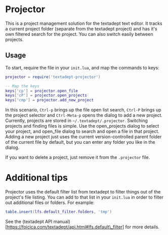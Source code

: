 # Projector

This is a project management solution for the textadept text editor. It tracks a current project folder (separate from the textadept project)
and has it's own filtered search for the project. You can also switch easily between projects.

## Usage

To start, require the file in your `init.lua`, and map the commands to keys:

```lua
projector = require('textadept-projector')

-- Map the keys
keys['cp'] = projector.open_file
keys['cP'] = projector.open_projects
keys['cmp'] = projector.add_new_project
```

In this scenario, `Ctrl-p` brings up the file open list search, `Ctrl-P` brings up the project selector and `Ctrl-Meta-p` opens the dialog
to add a new project. Currently, projects are stored in `~/.textadept/.projector`. Switching projects and finding files is simple. Use the open\_projects
dialog to select your project, and open\_file dialog to search and open a file in that project. Adding a new project just uses the current version-controlled
parent folder of the current file by default, but you can enter any folder you like in the dialog.

If you want to delete a project, just remove it from the `.projector` file.

# Additional tips

Projector uses the default filter list from textadept to filter things out of the project's file listing. You can add to that list in your `init.lua`
in order to filter out additional files or folders. For example:

```lua
table.insert(lfs.default_filter.folders, 'tmp')
```

See the (textadept API manual)[https://foicica.com/textadept/api.html#lfs.default\_filter] for more details.